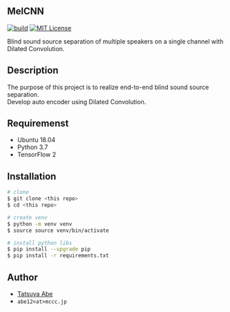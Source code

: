 MelCNN
------

[![build](https://github.com/AjxLab/MelCNN/workflows/build/badge.svg)](https://github.com/AjxLab/MelCNN/actions)
[![MIT License](http://img.shields.io/badge/license-MIT-blue.svg?style=flat)](LICENSE)

Blind sound source separation of multiple speakers on a single channel with Dilated Convolution.

## Description
The purpose of this project is to realize end-to-end blind sound source separation.<br>
Develop auto encoder using Dilated Convolution.

## Requiremenst
* Ubuntu 18.04
* Python 3.7
* TensorFlow 2


## Installation
```sh
# clone
$ git clone <this repo>
$ cd <this repo>

# create venv
$ python -m venv venv
$ source source venv/bin/activate

# install python libs
$ pip install --upgrade pip
$ pip install -r requirements.txt
```

## Author
* [Tatsuya Abe](https://github.com/AjxLab)
* ```abe12<at>mccc.jp```
